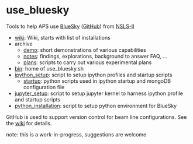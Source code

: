 # use_bluesky
Tools to help APS use [BlueSky](http://nsls-ii.github.io/bluesky) ([GitHub](https://github.com/NSLS-II/bluesky)) from [NSLS-II](http://nsls-ii.github.io)

* [wiki](https://github.com/BCDA-APS/use_bluesky/wiki): Wiki, starts with list of installations
* archive
  * [demo](archive/demos/README.md): short demonstrations of various capabilities
  * [notes](archive/notes/README.md): findings, explorations, background to answer FAQ, ...
  * [plans](archive/plans/README.md): scripts to carry out various experimental plans 
* [bin](bin/README.md): home of use_bluesky.sh
* [ipython_setup](ipython_setup/README.md): script to setup ipython profiles and startup scripts
  * [startup](ipython_setup/startup/README.md): python scripts used in ipython startup and mongoDB configuration file
* [jupyter_setup](jupyter_setup/README.md): script to setup jupyter kernel to harness ipython profile and startup scripts
* [python_installation](python_installation): script to setup python environment for BlueSky 

GitHub is used to support version control for beam line configurations.
See the [wiki](https://github.com/BCDA-APS/use_bluesky/wiki) for details.

note: this is a work-in-progress, suggestions are welcome
